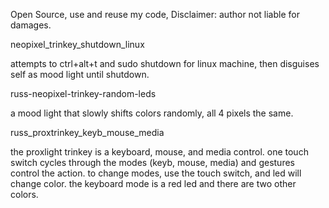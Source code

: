 Open Source, use and reuse my code,
Disclaimer: author not liable for damages.

neopixel_trinkey_shutdown_linux

attempts to ctrl+alt+t and sudo shutdown for linux machine, then disguises self as mood light until shutdown.

russ-neopixel-trinkey-random-leds

a mood light that slowly shifts colors randomly, all 4 pixels the same.

russ_proxtrinkey_keyb_mouse_media

the proxlight trinkey is a keyboard, mouse, and media control.  one touch switch cycles through the modes (keyb, mouse, media) and gestures control the action.  to change modes, use the touch switch, and led will change color.  the keyboard mode is a red led and there are two other colors.
